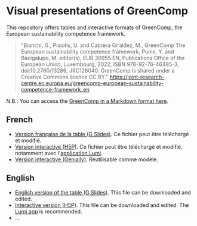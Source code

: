 # Visual presentations of GreenComp

This repository offers tables and interactive formats of GreenComp, the European sustainability competence framework.
> "Bianchi, G., Pisiotis, U. and Cabrera Giraldez, M., GreenComp The European sustainability competence framework, Punie, Y. and Bacigalupo, M. editor(s), EUR 30955 EN, Publications Office of the European Union, Luxembourg, 2022, ISBN 978-92-76-46485-3, doi:10.2760/13286, JRC128040. GreenComp is shared under a Creative Commons licence CC BY." https://joint-research-centre.ec.europa.eu/greencomp-european-sustainability-competence-framework_en

N.B.: You can access the [GreenComp in a Markdown format here](https://github.com/jourde/GreenComp-in-Markdown).

## French
- [Version française de la table (G Slides)](https://docs.google.com/presentation/d/1FnzkbXzbGbdo8nFgI_YuloWtE1xrs2DyC1loGKBVsAo/edit?usp=sharing). Ce fichier peut être téléchargé et modifié.
- [Version interactive (H5P)](https://drive.google.com/drive/folders/1-JHcBKx-VXj4x9Am4RUry2GaJ3Qabk4G?usp=sharing). Ce fichier peut être téléchargé et modifié, notamment avec l'[application Lumi](https://lumi.education/fr/).
- [Version interactive (Genially)](https://view.genially.com/63711b2f43923e0018e503d1/interactive-content-greencomp-fr). Réutilisable comme modèle.

## English
- [English version of the table (G Slides)](https://docs.google.com/presentation/d/1FnzkbXzbGbdo8nFgI_YuloWtE1xrs2DyC1loGKBVsAo/edit?usp=sharing). This file can be downloaded and edited.
- [Interactive version (H5P)](https://drive.google.com/drive/folders/1-JHcBKx-VXj4x9Am4RUry2GaJ3Qabk4G?usp=sharing). This file can be downloaded and edited. The [Lumi app](https://lumi.education/en/) is recommended.
- ...
